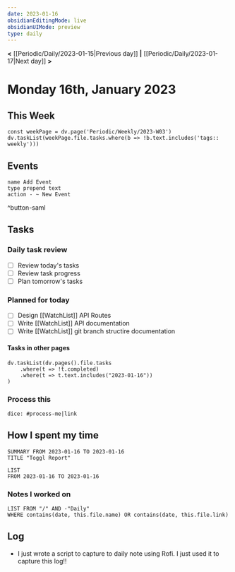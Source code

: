 ```yaml
---
date: 2023-01-16
obsidianEditingMode: live
obsidianUIMode: preview
type: daily
---
```


**<** [[Periodic/Daily/2023-01-15|Previous day]] **|** [[Periodic/Daily/2023-01-17|Next day]] **>**

# Monday 16th, January 2023

## This Week

```dataviewjs
const weekPage = dv.page('Periodic/Weekly/2023-W03')
dv.taskList(weekPage.file.tasks.where(b => !b.text.includes('tags:: weekly')))
```

## Events
```button
name Add Event
type prepend text
action - ~ New Event
```
^button-saml

## Tasks

### Daily task review
- [ ] Review today's tasks
- [ ] Review task progress
- [ ] Plan tomorrow's tasks

### Planned for today
- [ ] Design [[WatchList]] API Routes
- [ ] Write [[WatchList]] API documentation
- [ ] Write [[WatchList]] git branch structire documentation

#### Tasks in other pages
```dataviewjs
dv.taskList(dv.pages().file.tasks
	.where(t => !t.completed)
	.where(t => t.text.includes("2023-01-16"))
)
```

### Process this
`dice: #process-me|link`

## How I spent my time

```toggl
SUMMARY FROM 2023-01-16 TO 2023-01-16
TITLE "Toggl Report"
```

```toggl
LIST
FROM 2023-01-16 TO 2023-01-16
```

### Notes I worked on

```dataview
LIST FROM "/" AND -"Daily"
WHERE contains(date, this.file.name) OR contains(date, this.file.link)
```

## Log
- I just wrote a script to capture to daily note using Rofi. I just used it to capture this log!!
